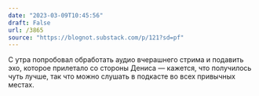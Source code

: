 ```yaml
---
date: "2023-03-09T10:45:56"
draft: False
url: /3865
source: "https://blognot.substack.com/p/121?sd=pf"
---
```


С утра попробовал обработать аудио вчерашнего стрима и подавить эхо, которое прилетало со стороны Дениса — кажется, что получилось чуть лучше, так что можно слушать в подкасте во всех привычных местах.
